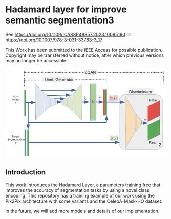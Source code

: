 # Hadamard layer for improve semantic segmentation3

See https://doi.org/10.1109/ICASSP49357.2023.10095190 or https://doi.org/10.1007/978-3-031-33783-3_17

This Work has been submitted to the IEEE Access for possible publication. Copyright may be transferred without notice, after which previous versions may
no longer be accessible.

<img src='https://github.com/ajhoyos/Hadamard-Segmentation/blob/main/hadamard_pix2pix.png'>


## Introduction 
This work introduces the Hadamard Layer, a parameters training free that 
improves the accuracy of segmentation tasks by using a novel class encoding. 
This repository has a training example of our work using the Pix2Pix architecture 
with some variants and the CelebA-Mask-HQ dataset. 

In the future, we will add more models and details of our implementation.